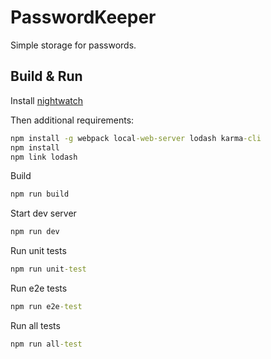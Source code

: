# PasswordKeeper

Simple storage for passwords.

## Build & Run

Install [nightwatch](http://nightwatchjs.org/getingstarted#installation)

Then additional requirements:

```bat
npm install -g webpack local-web-server lodash karma-cli
npm install
npm link lodash
```

Build

```bat
npm run build
```

Start dev server

```bat
npm run dev
```

Run unit tests

```bat
npm run unit-test
```

Run e2e tests

```bat
npm run e2e-test
```

Run all tests

```bat
npm run all-test
```